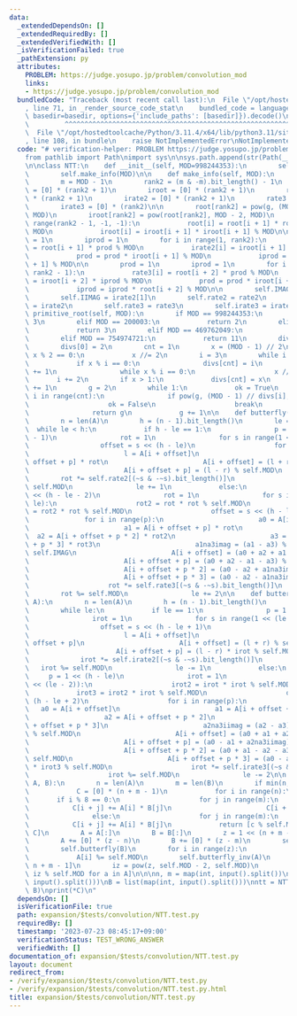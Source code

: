 ```yaml
---
data:
  _extendedDependsOn: []
  _extendedRequiredBy: []
  _extendedVerifiedWith: []
  _isVerificationFailed: true
  _pathExtension: py
  attributes:
    PROBLEM: https://judge.yosupo.jp/problem/convolution_mod
    links:
    - https://judge.yosupo.jp/problem/convolution_mod
  bundledCode: "Traceback (most recent call last):\n  File \"/opt/hostedtoolcache/Python/3.11.4/x64/lib/python3.11/site-packages/onlinejudge_verify/documentation/build.py\"\
    , line 71, in _render_source_code_stat\n    bundled_code = language.bundle(stat.path,\
    \ basedir=basedir, options={'include_paths': [basedir]}).decode()\n          \
    \         ^^^^^^^^^^^^^^^^^^^^^^^^^^^^^^^^^^^^^^^^^^^^^^^^^^^^^^^^^^^^^^^^^^^^^^^^^^^^^^^^^\n\
    \  File \"/opt/hostedtoolcache/Python/3.11.4/x64/lib/python3.11/site-packages/onlinejudge_verify/languages/python.py\"\
    , line 108, in bundle\n    raise NotImplementedError\nNotImplementedError\n"
  code: "# verification-helper: PROBLEM https://judge.yosupo.jp/problem/convolution_mod\n\
    from pathlib import Path\nimport sys\n\nsys.path.append(str(Path(__file__).resolve().parent.parent.parent.parent))\n\
    \n\nclass NTT:\n    def __init__(self, MOD=998244353):\n        self.MOD = MOD\n\
    \        self.make_info(MOD)\n\n    def make_info(self, MOD):\n        g = self.primitive_root(MOD)\n\
    \        m = MOD - 1\n        rank2 = (m & -m).bit_length() - 1\n        root\
    \ = [0] * (rank2 + 1)\n        iroot = [0] * (rank2 + 1)\n        rate2 = [0]\
    \ * (rank2 + 1)\n        irate2 = [0] * (rank2 + 1)\n        rate3 = [0] * (rank2)\n\
    \        irate3 = [0] * (rank2)\n\n        root[rank2] = pow(g, (MOD - 1) >> rank2,\
    \ MOD)\n        iroot[rank2] = pow(root[rank2], MOD - 2, MOD)\n        for i in\
    \ range(rank2 - 1, -1, -1):\n            root[i] = root[i + 1] * root[i + 1] %\
    \ MOD\n            iroot[i] = iroot[i + 1] * iroot[i + 1] % MOD\n\n        prod\
    \ = 1\n        iprod = 1\n        for i in range(1, rank2):\n            rate2[i]\
    \ = root[i + 1] * prod % MOD\n            irate2[i] = iroot[i + 1] * iprod % MOD\n\
    \            prod = prod * iroot[i + 1] % MOD\n            iprod = iprod * root[i\
    \ + 1] % MOD\n\n        prod = 1\n        iprod = 1\n        for i in range(1,\
    \ rank2 - 1):\n            rate3[i] = root[i + 2] * prod % MOD\n            irate3[i]\
    \ = iroot[i + 2] * iprod % MOD\n            prod = prod * iroot[i + 2] % MOD\n\
    \            iprod = iprod * root[i + 2] % MOD\n\n        self.IMAG = rate2[1]\n\
    \        self.IIMAG = irate2[1]\n        self.rate2 = rate2\n        self.irate2\
    \ = irate2\n        self.rate3 = rate3\n        self.irate3 = irate3\n\n    def\
    \ primitive_root(self, MOD):\n        if MOD == 998244353:\n            return\
    \ 3\n        elif MOD == 200003:\n            return 2\n        elif MOD == 167772161:\n\
    \            return 3\n        elif MOD == 469762049:\n            return 3\n\
    \        elif MOD == 754974721:\n            return 11\n        divs = [0] * 20\n\
    \        divs[0] = 2\n        cnt = 1\n        x = (MOD - 1) // 2\n        while\
    \ x % 2 == 0:\n            x //= 2\n        i = 3\n        while i * i <= x:\n\
    \            if x % i == 0:\n                divs[cnt] = i\n                cnt\
    \ += 1\n                while x % i == 0:\n                    x //= i\n     \
    \       i += 2\n        if x > 1:\n            divs[cnt] = x\n            cnt\
    \ += 1\n        g = 2\n        while 1:\n            ok = True\n            for\
    \ i in range(cnt):\n                if pow(g, (MOD - 1) // divs[i], MOD) == 1:\n\
    \                    ok = False\n                    break\n            if ok:\n\
    \                return g\n            g += 1\n\n    def butterfly(self, A):\n\
    \        n = len(A)\n        h = (n - 1).bit_length()\n        le = 0\n      \
    \  while le < h:\n            if h - le == 1:\n                p = 1 << (h - le\
    \ - 1)\n                rot = 1\n                for s in range(1 << le):\n  \
    \                  offset = s << (h - le)\n                    for i in range(p):\n\
    \                        l = A[i + offset]\n                        r = A[i +\
    \ offset + p] * rot\n                        A[i + offset] = (l + r) % self.MOD\n\
    \                        A[i + offset + p] = (l - r) % self.MOD\n            \
    \        rot *= self.rate2[(~s & -~s).bit_length()]\n                    rot %=\
    \ self.MOD\n                le += 1\n            else:\n                p = 1\
    \ << (h - le - 2)\n                rot = 1\n                for s in range(1 <<\
    \ le):\n                    rot2 = rot * rot % self.MOD\n                    rot3\
    \ = rot2 * rot % self.MOD\n                    offset = s << (h - le)\n      \
    \              for i in range(p):\n                        a0 = A[i + offset]\n\
    \                        a1 = A[i + offset + p] * rot\n                      \
    \  a2 = A[i + offset + p * 2] * rot2\n                        a3 = A[i + offset\
    \ + p * 3] * rot3\n                        a1na3imag = (a1 - a3) % self.MOD *\
    \ self.IMAG\n                        A[i + offset] = (a0 + a2 + a1 + a3) % self.MOD\n\
    \                        A[i + offset + p] = (a0 + a2 - a1 - a3) % self.MOD\n\
    \                        A[i + offset + p * 2] = (a0 - a2 + a1na3imag) % self.MOD\n\
    \                        A[i + offset + p * 3] = (a0 - a2 - a1na3imag) % self.MOD\n\
    \                    rot *= self.rate3[(~s & -~s).bit_length()]\n            \
    \        rot %= self.MOD\n                le += 2\n\n    def butterfly_inv(self,\
    \ A):\n        n = len(A)\n        h = (n - 1).bit_length()\n        le = h\n\
    \        while le:\n            if le == 1:\n                p = 1 << (h - le)\n\
    \                irot = 1\n                for s in range(1 << (le - 1)):\n  \
    \                  offset = s << (h - le + 1)\n                    for i in range(p):\n\
    \                        l = A[i + offset]\n                        r = A[i +\
    \ offset + p]\n                        A[i + offset] = (l + r) % self.MOD\n  \
    \                      A[i + offset + p] = (l - r) * irot % self.MOD\n       \
    \             irot *= self.irate2[(~s & -~s).bit_length()]\n                 \
    \   irot %= self.MOD\n                le -= 1\n            else:\n           \
    \     p = 1 << (h - le)\n                irot = 1\n                for s in range(1\
    \ << (le - 2)):\n                    irot2 = irot * irot % self.MOD\n        \
    \            irot3 = irot2 * irot % self.MOD\n                    offset = s <<\
    \ (h - le + 2)\n                    for i in range(p):\n                     \
    \   a0 = A[i + offset]\n                        a1 = A[i + offset + p]\n     \
    \                   a2 = A[i + offset + p * 2]\n                        a3 = A[i\
    \ + offset + p * 3]\n                        a2na3iimag = (a2 - a3) * self.IIMAG\
    \ % self.MOD\n                        A[i + offset] = (a0 + a1 + a2 + a3) % self.MOD\n\
    \                        A[i + offset + p] = (a0 - a1 + a2na3iimag) * irot % self.MOD\n\
    \                        A[i + offset + p * 2] = (a0 + a1 - a2 - a3) * irot2 %\
    \ self.MOD\n                        A[i + offset + p * 3] = (a0 - a1 - a2na3iimag)\
    \ * irot3 % self.MOD\n                    irot *= self.irate3[(~s & -~s).bit_length()]\n\
    \                    irot %= self.MOD\n                le -= 2\n\n    def multiply(self,\
    \ A, B):\n        n = len(A)\n        m = len(B)\n        if min(n, m) <= 60:\n\
    \            C = [0] * (n + m - 1)\n            for i in range(n):\n         \
    \       if i % 8 == 0:\n                    for j in range(m):\n             \
    \           C[i + j] += A[i] * B[j]\n                        C[i + j] %= self.MOD\n\
    \                else:\n                    for j in range(m):\n             \
    \           C[i + j] += A[i] * B[j]\n            return [c % self.MOD for c in\
    \ C]\n        A = A[:]\n        B = B[:]\n        z = 1 << (n + m - 2).bit_length()\n\
    \        A += [0] * (z - n)\n        B += [0] * (z - m)\n        self.butterfly(A)\n\
    \        self.butterfly(B)\n        for i in range(z):\n            A[i] *= B[i]\n\
    \            A[i] %= self.MOD\n        self.butterfly_inv(A)\n        A = A[:\
    \ n + m - 1]\n        iz = pow(z, self.MOD - 2, self.MOD)\n        return [a *\
    \ iz % self.MOD for a in A]\n\n\nn, m = map(int, input().split())\nA = list(map(int,\
    \ input().split()))\nB = list(map(int, input().split()))\nntt = NTT()\nC = ntt.multiply(A,\
    \ B)\nprint(*C)\n"
  dependsOn: []
  isVerificationFile: true
  path: expansion/$tests/convolution/NTT.test.py
  requiredBy: []
  timestamp: '2023-07-23 08:45:17+09:00'
  verificationStatus: TEST_WRONG_ANSWER
  verifiedWith: []
documentation_of: expansion/$tests/convolution/NTT.test.py
layout: document
redirect_from:
- /verify/expansion/$tests/convolution/NTT.test.py
- /verify/expansion/$tests/convolution/NTT.test.py.html
title: expansion/$tests/convolution/NTT.test.py
---
```

